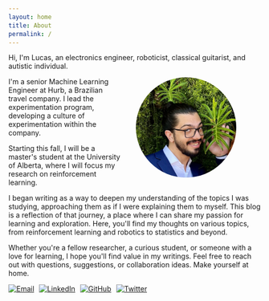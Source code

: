 ```yaml
---
layout: home
title: About
permalink: /
---
```


Hi, I'm Lucas, an electronics engineer, roboticist, classical guitarist, and autistic individual.

<img src="./assets/gitbook/images/profile.jpeg" alt="Lucas" style="float: right; margin: 0 50px 20px 30px; border-radius: 50%; width: 200px; height: auto; object-fit: cover;">

I'm a senior Machine Learning Engineer at Hurb, a Brazilian travel company. I lead the experimentation program, developing a culture of experimentation within the company. 

Starting this fall, I will be a master's student at the University of Alberta, where I will focus my research on reinforcement learning.

I began writing as a way to deepen my understanding of the topics I was studying, approaching them as if I were explaining them to myself. This blog is a reflection of that journey, a place where I can share my passion for learning and exploration. Here, you'll find my thoughts on various topics, from reinforcement learning and robotics to statistics and beyond.

Whether you're a fellow researcher, a curious student, or someone with a love for learning, I hope you'll find value in my writings. Feel free to reach out with questions, suggestions, or collaboration ideas. Make yourself at home.



<div style="display: flex; gap: 10px;">
    <a href="mailto:lucas@lucas-cruz.com">
        <img src="https://img.icons8.com/ios-filled/50/apple-mail.png" alt="Email" width="30" height="30"/>
    </a>
    <a href="https://linkedin.com/in/lucasdearaujocruz" target="_blank">
        <img src="https://img.icons8.com/ios-filled/50/000000/linkedin.png" alt="LinkedIn" width="30" height="30"/>
    </a>
    <a href="https://github.com/cruz-lucas" target="_blank">
        <img src="https://img.icons8.com/ios-filled/50/000000/github.png" alt="GitHub" width="30" height="30"/>
    </a>
    <a href="https://twitter.com/_Lucas_Cruz" target="_blank">
        <img src="https://img.icons8.com/ios-filled/50/000000/twitter.png" alt="Twitter" width="30" height="30"/>
    </a>
</div>